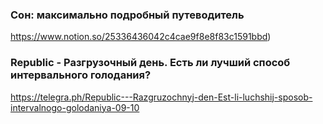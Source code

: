 ### Сон: максимально подробный путеводитель
https://www.notion.so/25336436042c4cae9f8e8f83c1591bbd)

### Republic - Разгрузочный день. Есть ли лучший способ интервального голодания?
https://telegra.ph/Republic---Razgruzochnyj-den-Est-li-luchshij-sposob-intervalnogo-golodaniya-09-10
